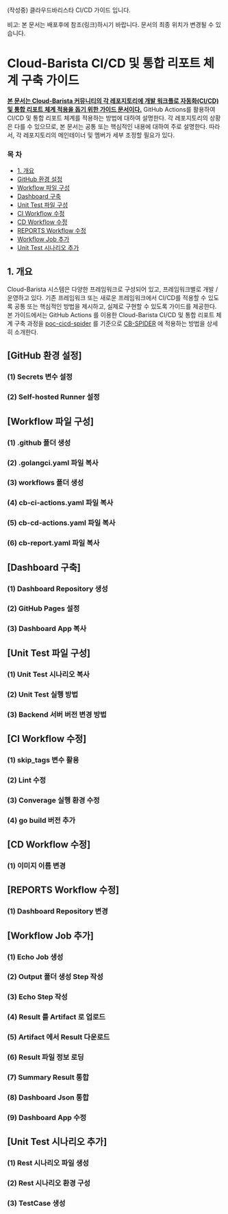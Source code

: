 (작성중) 클라우드바리스타 CI/CD 가이드 입니다.

비고: 본 문서는 배포후에 참조(링크)하시기 바랍니다. 문서의 최종 위치가 변경될 수 있습니다.

# Cloud-Barista CI/CD 및 통합 리포트 체계 구축 가이드

**<ins>본 문서는 Cloud-Barista 커뮤니티의 각 레포지토리에 개발 워크플로 자동화(CI/CD) 및 통합 리포트 체계 적용을 돕기 위한 가이드 문서이다.</ins>** GitHub Actions를 활용하여 CI/CD 및 통합 리포트 체계를 적용하는 방법에 대하여 설명한다. 각 레포지토리의 상황은 다를 수 있으므로, 본 문서는 공통 또는 핵심적인 내용에 대하여 주로 설명한다. 따라서, 각 레포지토리의 메인테이너 및 멤버가 세부 조정할 필요가 있다.

### 목 차

- [1. 개요](#1-개요)
- [GitHub 환경 설정](#GitHub-환경-설정)
- [Workflow 파일 구성](#Workflow-파일-구성)
- [Dashboard 구축](#Dashboard-구축)
- [Unit Test 파일 구성](#Unit-Test-파일-구성)
- [CI Workflow 수정](#CI-Workflow-구축)
- [CD Workflow 수정](#CD-Workflow-구축)
- [REPORTS Workflow 수정](#REPORTS-Workflow-구축)
- [Workflow Job 추가](#Workflow-Job-추가)
- [Unit Test 시나리오 추가](#Unit-Test-시나리오-추가)

## 1. 개요

Cloud-Barista 시스템은 다양한 프레임워크로 구성되어 있고, 프레임워크별로 개발 / 운영하고 있다. 기존 프레임워크 또는 새로운 프레임워크에서 CI/CD를 적용할 수 있도록 공통 또는 핵심적인 방법을 제시하고, 실제로 구현할 수 있도록 가이드를 제공한다.  
본 가이드에서는 GitHub Actions 를 이용한 Cloud-Barista CI/CD 및 통합 리포트 체계 구축 과정을 [poc-cicd-spider](https://github.com/cloud-barista/poc-cicd-spider/tree/master/.github/workflows) 를 기준으로 [CB-SPIDER](https://github.com/cloud-barista/cb-spider) 에 적용하는 방법을 상세히 소개한다.

## [GitHub 환경 설정]

### (1) Secrets 변수 설정

### (2) Self-hosted Runner 설정

## [Workflow 파일 구성]

### (1) .github 폴더 생성

### (2) .golangci.yaml 파일 복사

### (3) workflows 폴더 생성

### (4) cb-ci-actions.yaml 파일 복사

### (5) cb-cd-actions.yaml 파일 복사

### (6) cb-report.yaml 파일 복사

## [Dashboard 구축]

### (1) Dashboard Repository 생성

### (2) GitHub Pages 설정

### (3) Dashboard App 복사

## [Unit Test 파일 구성]

### (1) Unit Test 시나리오 복사

### (2) Unit Test 실행 방법

### (3) Backend 서버 버전 변경 방법

## [CI Workflow 수정]

### (1) skip_tags 변수 활용

### (2) Lint 수정

### (3) Converage 실행 환경 수정

### (4) go build 버전 추가

## [CD Workflow 수정]

### (1) 이미지 이름 변경

## [REPORTS Workflow 수정]

### (1) Dashboard Repository 변경

## [Workflow Job 추가]

### (1) Echo Job 생성

### (2) Output 폴더 생성 Step 작성

### (3) Echo Step 작성

### (4) Result 를 Artifact 로 업로드

### (5) Artifact 에서 Result 다운로드

### (6) Result 파일 정보 로딩

### (7) Summary Result 통합

### (8) Dashboard Json 통합

### (9) Dashboard App 수정

## [Unit Test 시나리오 추가]

### (1) Rest 시나리오 파일 생성

### (2) Rest 시나리오 환경 구성

### (3) TestCase 생성
